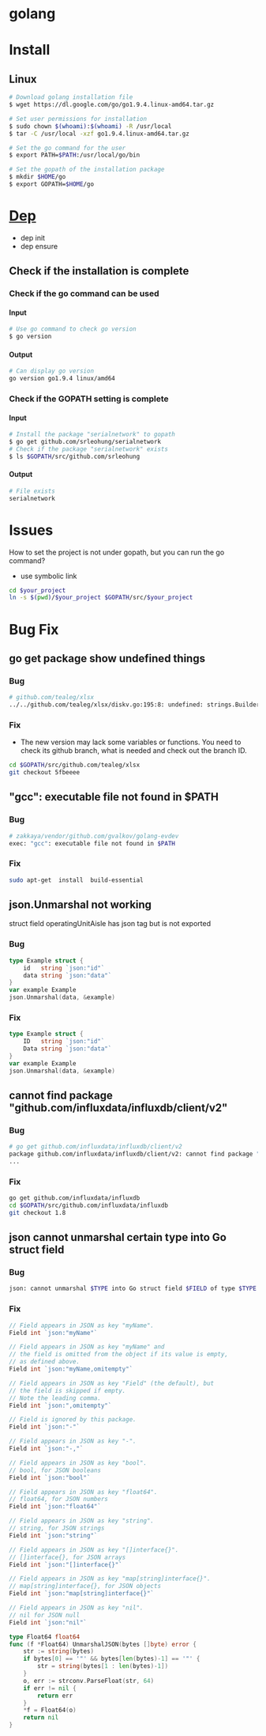# golang

# Install
## Linux
```bash
# Download golang installation file
$ wget https://dl.google.com/go/go1.9.4.linux-amd64.tar.gz

# Set user permissions for installation
$ sudo chown $(whoami):$(whoami) -R /usr/local
$ tar -C /usr/local -xzf go1.9.4.linux-amd64.tar.gz

# Set the go command for the user
$ export PATH=$PATH:/usr/local/go/bin

# Set the gopath of the installation package
$ mkdir $HOME/go
$ export GOPATH=$HOME/go
```

# [Dep](https://github.com/golang/dep)
- dep init
- dep ensure

## Check if the installation is complete
### Check if the go command can be used
#### Input
```bash
# Use go command to check go version
$ go version
```
#### Output
```bash
# Can display go version
go version go1.9.4 linux/amd64
```
### Check if the GOPATH setting is complete
#### Input
```bash
# Install the package "serialnetwork" to gopath
$ go get github.com/srleohung/serialnetwork
# Check if the package "serialnetwork" exists
$ ls $GOPATH/src/github.com/srleohung
```
#### Output
```bash
# File exists
serialnetwork
```

# Issues
How to set the project is not under gopath, but you can run the go command?
- use symbolic link
```bash
cd $your_project
ln -s $(pwd)/$your_project $GOPATH/src/$your_project
```

# Bug Fix
## go get package show undefined things
### Bug
```bash
# github.com/tealeg/xlsx
../../github.com/tealeg/xlsx/diskv.go:195:8: undefined: strings.Builder
```
### Fix
- The new version may lack some variables or functions. You need to check its github branch, what is needed and check out the branch ID.
```bash
cd $GOPATH/src/github.com/tealeg/xlsx
git checkout 5fbeeee
```
## "gcc": executable file not found in $PATH
### Bug
```bash
# zakkaya/vendor/github.com/gvalkov/golang-evdev
exec: "gcc": executable file not found in $PATH
```
### Fix
```bash
sudo apt-get  install  build-essential
```
## json.Unmarshal not working
struct field operatingUnitAisle has json tag but is not exported
### Bug
```go
type Example struct {
    id   string `json:"id"`
    data string `json:"data"`
}
var example Example
json.Unmarshal(data, &example)
```
### Fix
```go
type Example struct {
    ID   string `json:"id"`
    Data string `json:"data"`
}
var example Example
json.Unmarshal(data, &example)
```

## cannot find package "github.com/influxdata/influxdb/client/v2"
### Bug
```bash
# go get github.com/influxdata/influxdb/client/v2
package github.com/influxdata/influxdb/client/v2: cannot find package "github.com/influxdata/influxdb/client/v2" in any of:
...
```
### Fix
```bash
go get github.com/influxdata/influxdb
cd $GOPATH/src/github.com/influxdata/influxdb
git checkout 1.8
```

## json cannot unmarshal certain type into Go struct field
### Bug
```bash
json: cannot unmarshal $TYPE into Go struct field $FIELD of type $TYPE
```

### Fix
```go
// Field appears in JSON as key "myName".
Field int `json:"myName"`

// Field appears in JSON as key "myName" and
// the field is omitted from the object if its value is empty,
// as defined above.
Field int `json:"myName,omitempty"`

// Field appears in JSON as key "Field" (the default), but
// the field is skipped if empty.
// Note the leading comma.
Field int `json:",omitempty"`

// Field is ignored by this package.
Field int `json:"-"`

// Field appears in JSON as key "-".
Field int `json:"-,"`

// Field appears in JSON as key "bool".
// bool, for JSON booleans
Field int `json:"bool"`

// Field appears in JSON as key "float64".
// float64, for JSON numbers
Field int `json:"float64"`

// Field appears in JSON as key "string".
// string, for JSON strings
Field int `json:"string"`

// Field appears in JSON as key "[]interface{}".
// []interface{}, for JSON arrays
Field int `json:"[]interface{}"`

// Field appears in JSON as key "map[string]interface{}".
// map[string]interface{}, for JSON objects
Field int `json:"map[string]interface{}"`

// Field appears in JSON as key "nil".
// nil for JSON null
Field int `json:"nil"`
```

```go
type Float64 float64
func (f *Float64) UnmarshalJSON(bytes []byte) error {
	str := string(bytes)
	if bytes[0] == '"' && bytes[len(bytes)-1] == '"' {
		str = string(bytes[1 : len(bytes)-1])
	}
	o, err := strconv.ParseFloat(str, 64)
	if err != nil {
		return err
	}
	*f = Float64(o)
	return nil
}
```